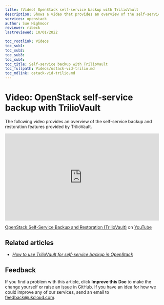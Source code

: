 ```yaml
---
title: (Video) OpenStack self-service backup with TrilioVault
description: Shows a video that provides an overview of the self-service backup and restoration feature provided by TrilioVault
services: openstack
author: Sue Highmoor
reviewer: ribeck 
lastreviewed: 10/01/2022

toc_rootlink: Videos
toc_sub1: 
toc_sub2:
toc_sub3:
toc_sub4:
toc_title: Self-service backup with TrilioVault
toc_fullpath: Videos/ostack-vid-trilio.md
toc_mdlink: ostack-vid-trilio.md
---
```


# Video: OpenStack self-service backup with TrilioVault

The following video provides an overview of the self-service backup and restoration features provided by TrilioVault.

<div class="row">
  <div class="col-md-10">
    <div style="padding:56.25% 0 0 0;position:relative;">
      <iframe src="https://www.youtube.com/embed/c471rZ2euHQ" style="position:absolute;top:0;left:0;width:100%;height:100%;" frameborder="0" allow="accelerometer; autoplay; encrypted-media; gyroscope; picture-in-picture" allowfullscreen></iframe>
    </div>
    <p><a href="https://www.youtube.com/watch?v=c471rZ2euHQ">OpenStack Self-Service Backup and Restoration (TrilioVault)</a> on <a href="https://www.youtube.com/channel/UCnlFUyOWcS4iE_HK-ZEcNGw">YouTube</a>
  </div>
</div>

## Related articles

- [*How to use TrilioVault for self-service backup in OpenStack*](ostack-how-use-triliovault.md)

## Feedback

If you find a problem with this article, click **Improve this Doc** to make the change yourself or raise an [issue](https://github.com/UKCloud/documentation/issues) in GitHub. If you have an idea for how we could improve any of our services, send an email to <feedback@ukcloud.com>.
